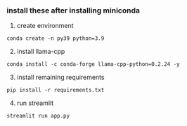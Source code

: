 ### install these after installing miniconda

1. create environment
```shell
conda create -n py39 python=3.9
```

2. install llama-cpp
```shell
conda install -c conda-forge llama-cpp-python=0.2.24 -y
```

3. install remaining requirements
```shell
pip install -r requirements.txt
```

4. run streamlit
```
streamlit run app.py
```